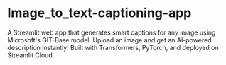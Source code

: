 # Image_to_text-captioning-app
A Streamlit web app that generates smart captions for any image using Microsoft's GIT-Base model. Upload an image and get an AI-powered description instantly! Built with Transformers, PyTorch, and deployed on Streamlit Cloud.

